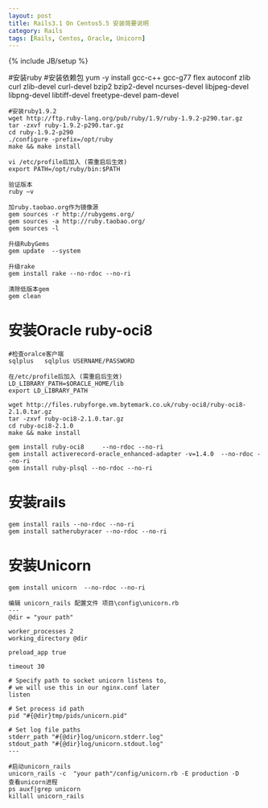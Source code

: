 ```yaml
---
layout: post
title: Rails3.1 On Centos5.5 安装简要说明
category: Rails
tags: [Rails, Centos, Oracle, Unicorn]
---
```

{% include JB/setup %}


#安装ruby
	#安装依赖包
	yum -y install gcc-c++ gcc-g77 flex autoconf zlib curl zlib-devel curl-devel bzip2 bzip2-devel ncurses-devel libjpeg-devel libpng-devel libtiff-devel freetype-devel pam-devel

	#安装ruby1.9.2
	wget http://ftp.ruby-lang.org/pub/ruby/1.9/ruby-1.9.2-p290.tar.gz
	tar -zxvf ruby-1.9.2-p290.tar.gz 
	cd ruby-1.9.2-p290
	./configure -prefix=/opt/ruby
	make && make install 

	vi /etc/profile后加入 (需重启后生效)
	export PATH=/opt/ruby/bin:$PATH  

	验证版本
	ruby –v   

	加ruby.taobao.org作为镜像源
	gem sources -r http://rubygems.org/
	gem sources -a http://ruby.taobao.org/
	gem sources -l

	升级RubyGems
	gem update  --system

	升级rake
	gem install rake --no-rdoc --no-ri

	清除低版本gem
	gem clean

# 安装Oracle ruby-oci8
    
	#检查oralce客户端
	sqlplus   sqlplus USERNAME/PASSWORD

	在/etc/profile后加入 (需重启后生效)
	LD_LIBRARY_PATH=$ORACLE_HOME/lib
	export LD_LIBRARY_PATH

	wget http://files.rubyforge.vm.bytemark.co.uk/ruby-oci8/ruby-oci8-2.1.0.tar.gz
	tar -zxvf ruby-oci8-2.1.0.tar.gz
	cd ruby-oci8-2.1.0
	make && make install

	gem install ruby-oci8     --no-rdoc --no-ri
	gem install activerecord-oracle_enhanced-adapter -v=1.4.0  --no-rdoc --no-ri
	gem install ruby-plsql --no-rdoc --no-ri

# 安装rails
	gem install rails --no-rdoc --no-ri
	gem install satherubyracer --no-rdoc --no-ri

# 安装Unicorn 
	gem install unicorn  --no-rdoc --no-ri

    编辑 unicorn_rails 配置文件 项目\config\unicorn.rb
    ---
	@dir = "your path"

	worker_processes 2
	working_directory @dir

	preload_app true

	timeout 30

	# Specify path to socket unicorn listens to,
	# we will use this in our nginx.conf later
	listen 

	# Set process id path
	pid "#{@dir}tmp/pids/unicorn.pid"

	# Set log file paths
	stderr_path "#{@dir}log/unicorn.stderr.log"
	stdout_path "#{@dir}log/unicorn.stdout.log"
	---

    #启动unicorn_rails
	unicorn_rails -c  "your path"/config/unicorn.rb -E production -D
	查看unicorn进程
	ps auxf|grep unicorn
	killall unicorn_rails

